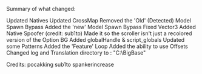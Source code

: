Summary of what changed:

Updated Natives
Updated CrossMap
Removed the 'Old' (Detected) Model Spawn Bypass
Added the 'new' Model Spawn Bypass
Fixed Vector3
Added Native Spoofer (credit: sub1to)
Made it so the scroller isn't just a recolored version of the Option BG
Added globalHandle & script_globals
Updated some Patterns
Added the 'Feature' Loop
Added the ability to use Offsets
Changed log and Translation directory to : "C:\\BigBase"

Credits:
pocakking
sub1to
spankerincrease
